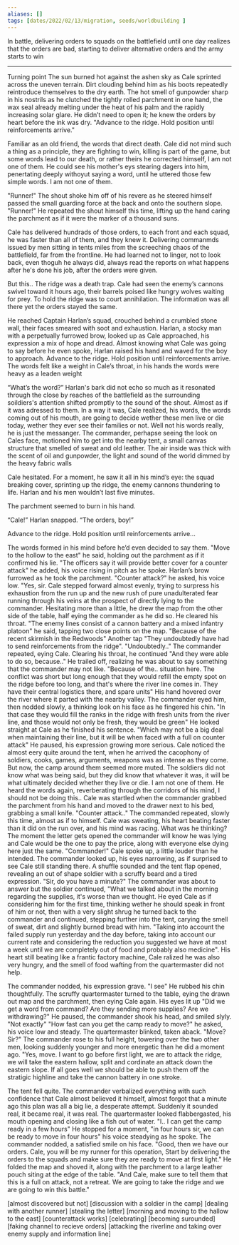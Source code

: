 ```yaml
---
aliases: []
tags: [dates/2022/02/13/migration, seeds/worldbuilding ]
---
```

 
In battle, delivering orders to squads on the battlefield until one day realizes that the orders are bad, starting to deliver alternative orders and the army starts to win

---

Turning point
The sun burned hot against the ashen sky as Cale sprinted across the uneven terrain. Dirt clouding behind him as his boots repeatedly reintroduce themselves to the dry earth. The hot smell of gunpowder sharp in his nostrils as he clutched the tightly rolled parchment in one hand, the wax seal already melting under the heat of his palm and the rapidly increasing solar glare. He didn’t need to open it; he knew the orders by heart before the ink was dry. "Advance to the ridge. Hold position until reinforcements arrive." 

Familiar as an old friend, the words that direct death. Cale did not mind such a thing as a principle, they are fighting to win, killing is part of the game, but some words lead to our death, or rather theirs he corrected himself, I am not one of them. He could see his mother's eys stearing dagers into him, penertating deeply withoyut saying a word, until he uttered those few simple words. I am not one of them. 

"Runner!" The shout shoke him off of his revere as he steered himself passed the small guarding force at the back and onto the southern slope. "Runner!" He repeated the shout himself this time, lifting up the hand caring the parchment as if it were the marker of a thousand suns.

Cale has delivered hundrads of those orders, to each front and each squad, he was faster than all of them, and they knew it. Delivering commanmds issued by men sitting in tents miles from the screeching chaos of the battlefield, far from the frontline. He had learned not to linger, not to look back, even thoguh he always did, always read the reports on what happens after he's done his job, after the orders were given. 

But this.. The ridge was a death trap. Cale had seen the enemy’s cannons swivel toward it hours ago, their barrels poised like hungry wolves waiting for prey. To hold the ridge was to court annihilation. The information was all there yet the orders stayed the same.  

He reached Captain Harlan’s squad, crouched behind a crumbled stone wall, their faces smeared with soot and exhaustion. Harlan, a stocky man with a perpetually furrowed brow, looked up as Cale approached, his expression a mix of hope and dread. Almost knowing what Cale was going to say before he even spoke, Harlan raised his hand and waved for the boy to approach. Advance to the ridge. Hold position until reinforcements arrive. The words felt like a weight in Cale’s throat, in his hands the words were heavy as a leaden weight

“What’s the word?” Harlan's bark did not echo so much as it resonated through the close by reaches of the battlefield as the surrounding soildiers's attention shifted promptly to the sound of the shout. Almost as if it was adressed to them. In a way it was, Cale realized, his words, the words coming out of his mouth, are going to decide wether these men live or die today, wether they ever see their families or not. Well not his words really, he is just the messanger. The commander, perhapse seeing the look on Cales face, motioned him to get into the nearby tent, a small canvas structure that smelled of sweat and old leather. The air inside was thick with the scent of oil and gunpowder, the light and sound of the world dimmed by the heavy fabric walls

Cale hesitated. For a moment, he saw it all in his mind’s eye: the squad breaking cover, sprinting up the ridge, the enemy cannons thundering to life. Harlan and his men wouldn’t last five minutes.

The parchment seemed to burn in his hand.

“Cale!” Harlan snapped. “The orders, boy!”

Advance to the ridge. Hold position until reinforcements arrive...

The words formed in his mind before he’d even decided to say them. "Move to the hollow to the east" he said, holding out the parchment as if it confirmed his lie. "The officers say it will provide better cover for a counter attack" he added, his voice rising in pitch as he spoke. Harlan’s brow furrowed as he took the parchment. "Counter attack?" he asked, his voice low. "Yes, sir. Cale stepped forward almost evenly, trying to surpress his exhaustion from the run up and the new rush of pure unadulterated fear running through his veins at the prospect of directly lying to the commander. Hesitating more than a little, he drew the map from the other side of the table, half eying the commander as he did so.
He cleared his throat. "The enemy lines consist of a cannon battery and a mixed infantry platoon" he said, tapping two close points on the map. "Because of the recent skirmish in the Redwoods" Another tap "They undoubtedly have had to send reinforcements from the ridge". "Undoubtedly.." The commander repeated, eying Cale.
Clearing his throat, he continued "And they were able to do so, because.." He trailed off, realizing he was about to say something that the commander may not like. "Because of the.. situation here. The conflict was short but long enough that they would refill the empty spot on the ridge before too long, and that's where the river line comes in. They have their central logistics there, and spare units" His hand hovered over the river where it parted with the nearby valley. The commander eyed him, then nodded slowly, a thinking look on his face as he fingered his chin. "In that case they would fill the ranks in the ridge with fresh units from the river line, and those would not only be fresh, they would be green" He looked straight at Cale as he finished his sentence. "Which may not be a big deal when maintaining their line, but it will be when faced with a full on counter attack" He paused, his expression growing more serious. 
Cale noticed the almost eery quite around the tent, when he arrived the cacophony of soldiers, cooks, games, arguments, weapons was as intense as they come. But now, the camp around them seemed more muted. The soldiers did not know what was being said, but they did know that whatever it was, it will be what ultimately decided whether they live or die. I am not one of them. He heard the words again, reverberating through the corridors of his mind, I should not be doing this..
Cale was startled when the commander grabbed the parchment from his hand and moved to the drawer next to his bed, grabbing a small knife. "Counter attack.." The commanded repeated, slowly this time, almost as if to himself. Cale was sweating, his heart beating faster than it did on the run over, and his mind was racing. What was he thinking? The moment the letter gets opened the commander will know he was lying and Cale would be the one to pay the price, along with everyone else dying here just the same. "Commander!" Cale spoke up, a little louder than he intended. The commander looked up, his eyes narrowing, as if surprised to see Cale still standing there. A shuffle sounded and the tent flap opened, revealing an out of shape soldier with a scruffy beard and a tired expression. "Sir, do you have a minute?" The commander was about to answer but the soldier continued, "What we talked about in the morning regarding the supplies, it's worse than we thought. He eyed Cale as if considering him for the first time, thinking wether he should speak in front of him or not, then with a very slight shrug he turned back to the commander and continued, stepping further into the tent, carying the smell of sweat, dirt and slightly burned bread with him. "Taking into account the failed supply run yesterday and the day before, taking into account our current rate and considering the reduction you suggested we have at most a week until we are completely out of food and probably also medicine". His heart still beating like a frantic factory machine, Cale ralized he was also very hungry, and the smell of food wafting from the quartermaster did not help. 

The commander nodded, his expression grave. "I see" He rubbed his chin thoughtfully. The scruffy quartermaster turned to the table, eying the drawn out map and the parchment, then eying Cale again. His eyes lit up "Did we get a word from command? Are they sending more supplies? Are we withdrawing?" He paused, the commander shook his head, and smiled slyly. "Not exactly" "How fast can you get the camp ready to move?" he asked, his voice low and steady. The quartermaster blinked, taken aback. "Move? Sir?" The commander rose to his full height, towering over the two other men, looking suddenly younger and more energetic than he did a moment ago. "Yes, move. I want to go before first light, we are to attack the ridge, we will take the eastern hallow, split and cordinate an attack down the eastern slope. If all goes well we should be able to push them off the stratigic highline and take the cannon battery in one stroke. 

The tent fell quite. The commander verbalized everything with such confidence that Cale almost believed it himself, almost forgot that a minute ago this plan was all a big lie, a desperate attempt. Suddenly it sounded real, it became real, it was real. The quartermaster looked flabbergasted, his mouth opening and closing like a fish out of water. "I.. I can get the camp ready in a few hours" He stopped for a moment, "in four hours sir, we can be ready to move in four hours" his voice steadying as he spoke. The commander nodded, a satisfied smile on his face. "Good, then we have our orders. Cale, you will be my runner for this operation, Start by delivering the orders to the squads and make sure they are ready to move at first light." He folded the map and shoved it, along with the parchment to a large leather pouch siting at the edge of the table. "And Cale, make sure to tell them that this is a full on attack, not a retreat. We are going to take the ridge and we are going to win this battle."






[almost discovered but not] [discussion with a soldier in the camp] [dealing with another runner] [stealing the letter] [morning and moving to the hallow to the east] [counterattack works] [celebrating] [becoming surounded] [faking channel to recieve orders] [attacking the riverline and taking over enemy supply and information line] 

